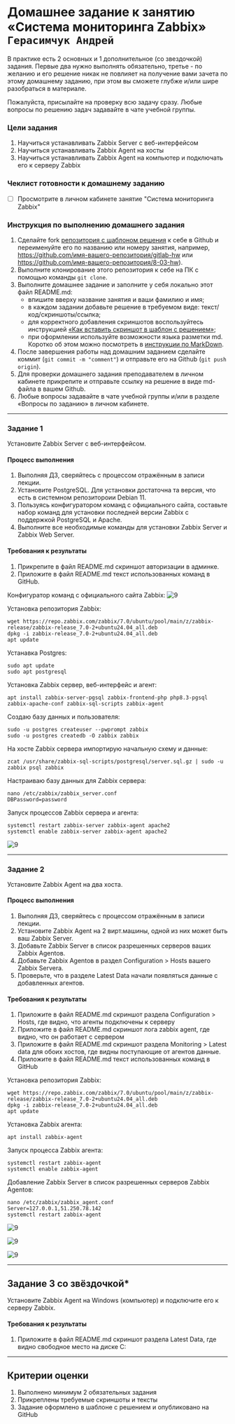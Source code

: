 # Домашнее задание к занятию «Система мониторинга Zabbix» `Герасимчук Андрей`

В практике есть 2 основных и 1 дополнительное (со звездочкой) задания. Первые два нужно выполнять обязательно, третье - по желанию и его решение никак не повлияет на получение вами зачета по этому домашнему заданию, при этом вы сможете глубже и/или шире разобраться в материале. 

Пожалуйста, присылайте на проверку всю задачу сразу. Любые вопросы по решению задач задавайте в чате учебной группы.

### Цели задания
1. Научиться устанавливать Zabbix Server c веб-интерфейсом
2. Научиться устанавливать Zabbix Agent на хосты
3. Научиться устанавливать Zabbix Agent на компьютер и подключать его к серверу Zabbix 

### Чеклист готовности к домашнему заданию
- [ ] Просмотрите в личном кабинете занятие "Система мониторинга Zabbix" 

### Инструкция по выполнению домашнего задания

1. Сделайте fork [репозитория c шаблоном решения](https://github.com/netology-code/sys-pattern-homework) к себе в Github и переименуйте его по названию или номеру занятия, например, https://github.com/имя-вашего-репозитория/gitlab-hw или https://github.com/имя-вашего-репозитория/8-03-hw).
2. Выполните клонирование этого репозитория к себе на ПК с помощью команды `git clone`.
3. Выполните домашнее задание и заполните у себя локально этот файл README.md:
   - впишите вверху название занятия и ваши фамилию и имя;
   - в каждом задании добавьте решение в требуемом виде: текст/код/скриншоты/ссылка;
   - для корректного добавления скриншотов воспользуйтесь инструкцией [«Как вставить скриншот в шаблон с решением»](https://github.com/netology-code/sys-pattern-homework/blob/main/screen-instruction.md);
   - при оформлении используйте возможности языка разметки md. Коротко об этом можно посмотреть в [инструкции по MarkDown](https://github.com/netology-code/sys-pattern-homework/blob/main/md-instruction.md).
4. После завершения работы над домашним заданием сделайте коммит (`git commit -m "comment"`) и отправьте его на Github (`git push origin`).
5. Для проверки домашнего задания преподавателем в личном кабинете прикрепите и отправьте ссылку на решение в виде md-файла в вашем Github.
6. Любые вопросы задавайте в чате учебной группы и/или в разделе «Вопросы по заданию» в личном кабинете.

---

### Задание 1 

Установите Zabbix Server с веб-интерфейсом.

#### Процесс выполнения
1. Выполняя ДЗ, сверяйтесь с процессом отражённым в записи лекции.
2. Установите PostgreSQL. Для установки достаточна та версия, что есть в системном репозитороии Debian 11.
3. Пользуясь конфигуратором команд с официального сайта, составьте набор команд для установки последней версии Zabbix с поддержкой PostgreSQL и Apache.
4. Выполните все необходимые команды для установки Zabbix Server и Zabbix Web Server.

#### Требования к результаты 
1. Прикрепите в файл README.md скриншот авторизации в админке.
2. Приложите в файл README.md текст использованных команд в GitHub.

Конфигуратор команд с официального сайта Zabbix:
![9](https://github.com/AndrejGer/Netology/blob/main/Gitlab/img/lab/9.PNG)


Установка репозитория Zabbix:
```
wget https://repo.zabbix.com/zabbix/7.0/ubuntu/pool/main/z/zabbix-release/zabbix-release_7.0-2+ubuntu24.04_all.deb
dpkg -i zabbix-release_7.0-2+ubuntu24.04_all.deb
apt update
```

Устанавка Postgres:
```
sudo apt update  
sudo apt postgresql
```

Установка Zabbix сервер, веб-интерфейс и агент:
```
apt install zabbix-server-pgsql zabbix-frontend-php php8.3-pgsql zabbix-apache-conf zabbix-sql-scripts zabbix-agent
```

Создаю базу данных и пользователя:
```
sudo -u postgres createuser --pwprompt zabbix
sudo -u postgres createdb -O zabbix zabbix
```

На хосте Zabbix сервера импортирую начальную схему и данные:
```
zcat /usr/share/zabbix-sql-scripts/postgresql/server.sql.gz | sudo -u zabbix psql zabbix
```

Настраиваю базу данных для Zabbix сервера:
```
nano /etc/zabbix/zabbix_server.conf
DBPassword=password
```

Запуск процессов Zabbix сервера и агента:
```
systemctl restart zabbix-server zabbix-agent apache2
systemctl enable zabbix-server zabbix-agent apache2
```

![9](https://github.com/AndrejGer/Netology/blob/main/Gitlab/img/lab/9.PNG)




---

### Задание 2 

Установите Zabbix Agent на два хоста.

#### Процесс выполнения
1. Выполняя ДЗ, сверяйтесь с процессом отражённым в записи лекции.
2. Установите Zabbix Agent на 2 вирт.машины, одной из них может быть ваш Zabbix Server.
3. Добавьте Zabbix Server в список разрешенных серверов ваших Zabbix Agentов.
4. Добавьте Zabbix Agentов в раздел Configuration > Hosts вашего Zabbix Servera.
5. Проверьте, что в разделе Latest Data начали появляться данные с добавленных агентов.

#### Требования к результаты 
1. Приложите в файл README.md скриншот раздела Configuration > Hosts, где видно, что агенты подключены к серверу
2. Приложите в файл README.md скриншот лога zabbix agent, где видно, что он работает с сервером
3. Приложите в файл README.md скриншот раздела Monitoring > Latest data для обоих хостов, где видны поступающие от агентов данные.
4. Приложите в файл README.md текст использованных команд в GitHub

Установка репозитория Zabbix:
```
wget https://repo.zabbix.com/zabbix/7.0/ubuntu/pool/main/z/zabbix-release/zabbix-release_7.0-2+ubuntu24.04_all.deb
dpkg -i zabbix-release_7.0-2+ubuntu24.04_all.deb
apt update
```

Установка Zabbix агента:
```
apt install zabbix-agent
```

Запуск процесса Zabbix агента:
```
systemctl restart zabbix-agent
systemctl enable zabbix-agent
```

Добавление Zabbix Server в список разрешенных серверов Zabbix Agentов:
```
nano /etc/zabbix/zabbix_agent.conf
Server=127.0.0.1,51.250.78.142
systemctl restart zabbix-agent
```

![9](https://github.com/AndrejGer/Netology/blob/main/Gitlab/img/lab/9.PNG)

![9](https://github.com/AndrejGer/Netology/blob/main/Gitlab/img/lab/9.PNG)

![9](https://github.com/AndrejGer/Netology/blob/main/Gitlab/img/lab/9.PNG)



---
## Задание 3 со звёздочкой*
Установите Zabbix Agent на Windows (компьютер) и подключите его к серверу Zabbix.

#### Требования к результаты 
1. Приложите в файл README.md скриншот раздела Latest Data, где видно свободное место на диске C:
--- 

## Критерии оценки

1. Выполнено минимум 2 обязательных задания
2. Прикреплены требуемые скриншоты и тексты 
3. Задание оформлено в шаблоне с решением и опубликовано на GitHub